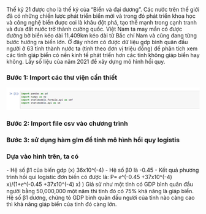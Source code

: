Thế kỷ 21 được cho là thế kỷ của “Biển và đại dương”. Các nước trên thế giới đã có những chiến lược phát triển biển mới và trong đó phát triển khoa học và công nghệ biển được coi là khâu đột phá, tạo thế mạnh trong cạnh tranh và đưa đất nước trở thành cường quốc. Việt Nam ta may mắn có được đường bờ biển kéo  dài 11.409km kéo dài từ Bắc chí Nam và cũng đang từng bước hướng ra biển lớn. Ở đây nhóm có được dữ liệu gdp bình quân đầu người ở 63 tỉnh thành nước ta (tính theo đơn vị triệu đồng) để phân tích xem các tỉnh giáp biển có nền kinh tế phát triển hơn các tỉnh không giáp biển hay không. Lấy số liệu của năm 2021 để xây dựng mô hình hồi quy.

<h3>Bước 1: Import các thư viện cần thiết</h3>
 <img src="https://github.com/llgx10/Human-Learning-Machine-Learning/blob/main/Logistic%20Regression/img/Picture1.png">
<h3>Bước 2: Import file csv vào chương trình</h3>
 
<h3>Bước 3: sử dụng hàm glm để tính mô hình hồi quy logistis</h3>
 
<h3>Dựa vào hình trên, ta có</h3>
- Hệ số β1 của biến gdp (x) 36x10^(-4)
- Hệ số β0 là -0.45
- Kết quả phương trình hồi qui logistic đơn biến có được là: 
P=  ⅇ^(-0.45 +37x10^(-4) x)/(1+ⅇ^(-0.45 +37x10^(-4) x) )
Giả sử như một tỉnh có GDP bình quân đầu người bằng 50,000,000 một năm thì tỉnh đó có 75% khả năng là giáp biển.
Hệ số β1 dương, chứng tỏ GDP bình quân đầu người của tỉnh nào càng cao thì khả năng giáp biển của tỉnh đó càng lớn.
